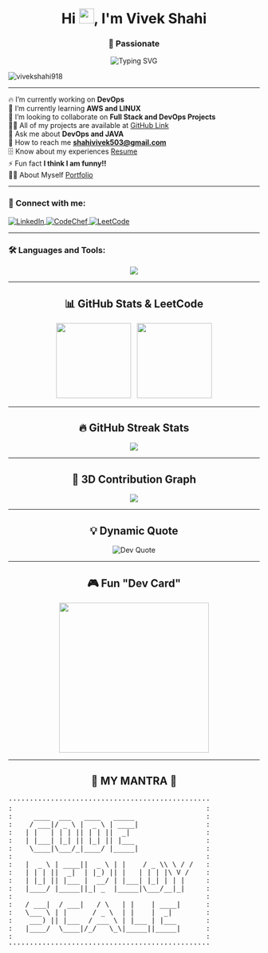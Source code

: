 <h1 align="center">
  Hi <img src="https://media.giphy.com/media/hvRJCLFzcasrR4ia7z/giphy.gif" width="30px" />, I'm Vivek Shahi
</h1>

<h3 align="center">🚀 Passionate</h3>

<p align="center">
  <img src="https://readme-typing-svg.demolab.com?font=Fira+Code&weight=500&size=22&pause=1000&color=F73A3A&center=true&width=435&lines=Full+Stack+Developer;DevOps+Enthusiast;Open+Source+Contributor" alt="Typing SVG" />
</p>

<p align="left"> 
  <img src="https://komarev.com/ghpvc/?username=vivekshahi918&label=Profile%20views&color=0e75b6&style=flat" alt="vivekshahi918" />
</p>

---

🔥 I’m currently working on **DevOps**  
🌱 I’m currently learning **AWS and LINUX**  
👯 I’m looking to collaborate on **Full Stack and DevOps Projects**  
👨‍💻 All of my projects are available at [GitHub Link](https://github.com/vivekshahi918)  
💬 Ask me about **DevOps and JAVA**  
📧 How to reach me **shahivivek503@gmail.com**  
🗄 Know about my experiences [Resume](https://drive.google.com/file/d/1JNuTDr1-pvC5C0jvfVZAubSo3xwPnlid/view?usp=sharing)  
⚡ Fun fact **I think I am funny!!**  
👨‍💻 About Myself [Portfolio](https://vivek-portfolio-2022.vercel.app/)  

---

<h3 align="left">🤝 Connect with me:</h3>
<p align="left">
  <a href="https://linkedin.com/in/vivek-shahi-1803v918" target="blank">
    <img align="center" src="https://img.shields.io/badge/LinkedIn-%230077B5.svg?style=for-the-badge&logo=linkedin&logoColor=white" alt="LinkedIn" />
  </a>
  <a href="https://www.codechef.com/users/shahivivek503" target="blank">
    <img align="center" src="https://img.shields.io/badge/CodeChef-%23B73C3C.svg?style=for-the-badge&logo=codechef&logoColor=white" alt="CodeChef" />
  </a>
  <a href="https://www.leetcode.com/vivekshahi1803" target="blank">
    <img align="center" src="https://img.shields.io/badge/LeetCode-%23F6C543.svg?style=for-the-badge&logo=leetcode&logoColor=white" alt="LeetCode" />
  </a>
</p>

---

<h3 align="left">🛠️ Languages and Tools:</h3>
<p align="center">
  <a href="https://skillicons.dev">
    <img src="https://skillicons.dev/icons?i=java,html,css,js,react,nodejs,express,nextjs,tailwind,php,mysql,mongodb,aws,gcp,azure,kubernetes,docker,firebase,git,postman,linux,matlab,figma,vscode,laravel&perline=7" />
  </a>
</p>

---

<h2 align="center">📊 GitHub Stats & LeetCode</h2>
<p align="center">
  <img src="https://leetcard.jacoblin.cool/vivekshahi1803?theme=light,unicorn" height="150" />
  &nbsp;
  <img src="https://github-readme-stats.vercel.app/api?username=vivekshahi918&show_icons=true&theme=radical" height="150" />
</p>

---

<h2 align="center">🔥 GitHub Streak Stats</h2>
<p align="center">
  <img src="https://github-readme-streak-stats.herokuapp.com/?user=vivekshahi918&theme=radical" />
</p>

---

<h2 align="center">🚀 3D Contribution Graph</h2>
  <p align="center">
  <img src="https://activity-graph.herokuapp.com/graph?username=vivekshahi918&theme=redical" />
</p>

---

<h2 align="center">💡 Dynamic Quote</h2>
<p align="center">
  <img src="https://quotes-github-readme.vercel.app/api?type=horizontal&theme=radical" alt="Dev Quote" />
</p>

---

<h2 align="center">🎮 Fun "Dev Card"</h2>
<p align="center">
  <img src="https://github.com/vivekshahi918/vivekshahi918/blob/main/devcard.png" width="300px" />
</p>

---

<h2 align="center">🚀 MY MANTRA 🚀</h2>

<p align="center">
  <pre>
················································
:                                              :
:     ____  ___   ____   _____                 :
:    / ___|/ _ \ |  _ \ | ____|                :
:   | |   | | | || | | ||  _|                  :
:   | |___| |_| || |_| || |___                 :
:    \____|\___/_|____/ |_____|                :
:                                              :
:   |  _ \ | ____||  _ \ | |    / _ \\ \ / /   :
:   | | | ||  _|  | |_) || |   | | | |\ V /    :
:   | |_| || |___ |  __/ | |___| |_| | | |     :
:   |____/ |_____||_| _  |_____|\___/__|_|     :
:                                              :
:   / ___|  / ___|   / \   | |    | ____|      :
:   \___ \ | |      / _ \  | |    |  _|        :
:    ___) || |___  / ___ \ | |___ | |___       :
:   |____/  \____|/_/   \_\|_____||_____|      :
:                                              :
················································
  </pre>
</p>


